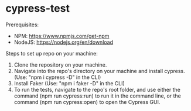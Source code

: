 # cypress-test

Prerequisites: 
- NPM: https://www.npmjs.com/get-npm
- NodeJS: https://nodejs.org/en/download

Steps to set up repo on your machine: 
1. Clone the repository on your machine.
2. Navigate into the repo's directory on your machine and install cypress. (Use: "npm i cypress -D" in the CLI)
3. Install Faker (Use: "npm i faker -D" in the CLI)
4. To run the tests, navigate to the repo's root folder, and use either the command (npm run cypress:run) to run it in the command line, or the command (npm run cypress:open) to open the Cypress GUI.
